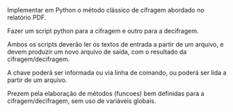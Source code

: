 Implementar em Python o método clássico de cifragem abordado no relatório PDF.

Fazer um script python para a cifragem e outro para a decifragem.

Ambos os scripts deverão ler os textos de entrada a partir de um arquivo, e
devem produzir um novo arquivo de saída, com o resultado da cifragem/decifragem.

A chave poderá ser informada ou via linha de comando, ou poderá ser lida a
partir de um arquivo.

Prezem pela elaboração de métodos (funcoes) bem definidas para a
cifragem/decifragem, sem uso de variáveis globais.
